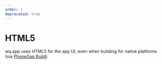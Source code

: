 ```yaml
---
order: 1
deprecated: true
---
```


HTML5
=====

wq.app uses HTML5 for the app UI, even when building for native platforms (via [PhoneGap Build]).


[PhoneGap Build]: https://build.phonegap.com/
